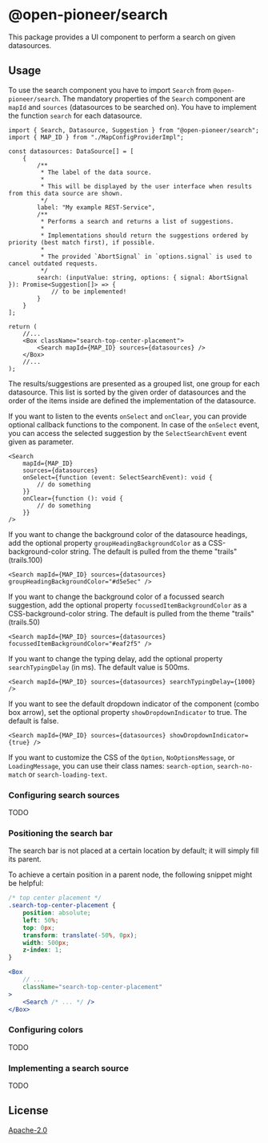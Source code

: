# @open-pioneer/search

This package provides a UI component to perform a search on given datasources.

## Usage

To use the search component you have to import `Search` from `@open-pioneer/search`.
The mandatory properties of the `Search` component are `mapId` and `sources` (datasources to be searched on).
You have to implement the function `search` for each datasource.

```tsx
import { Search, Datasource, Suggestion } from "@open-pioneer/search";
import { MAP_ID } from "./MapConfigProviderImpl";

const datasources: DataSource[] = [
    {
        /**
         * The label of the data source.
         *
         * This will be displayed by the user interface when results from this data source are shown.
         */
        label: "My example REST-Service",
        /**
         * Performs a search and returns a list of suggestions.
         *
         * Implementations should return the suggestions ordered by priority (best match first), if possible.
         *
         * The provided `AbortSignal` in `options.signal` is used to cancel outdated requests.
         */
        search: (inputValue: string, options: { signal: AbortSignal }): Promise<Suggestion[]> => {
            // to be implemented!
        }
    }
];

return (
    //...
    <Box className="search-top-center-placement">
        <Search mapId={MAP_ID} sources={datasources} />
    </Box>
    //...
);
```

The results/suggestions are presented as a grouped list, one group for each datasource.
This list is sorted by the given order of datasources and the order of the items inside are
defined the implementation of the datasource.

If you want to listen to the events `onSelect` and `onClear`, you can provide optional callback functions to the component.
In case of the `onSelect` event, you can access the selected suggestion by the `SelectSearchEvent` event given as parameter.

```tsx
<Search
    mapId={MAP_ID}
    sources={datasources}
    onSelect={function (event: SelectSearchEvent): void {
        // do something
    }}
    onClear={function (): void {
        // do something
    }}
/>
```

If you want to change the background color of the datasource headings, add the optional property
`groupHeadingBackgroundColor` as a CSS-background-color string.
The default is pulled from the theme "trails" (trails.100)

```tsx
<Search mapId={MAP_ID} sources={datasources} groupHeadingBackgroundColor="#d5e5ec" />
```

If you want to change the background color of a focussed search suggestion, add the optional property
`focussedItemBackgroundColor` as a CSS-background-color string.
The default is pulled from the theme "trails" (trails.50)

```tsx
<Search mapId={MAP_ID} sources={datasources} focussedItemBackgroundColor="#eaf2f5" />
```

If you want to change the typing delay, add the optional property `searchTypingDelay` (in ms).
The default value is 500ms.

```tsx
<Search mapId={MAP_ID} sources={datasources} searchTypingDelay={1000} />
```

If you want to see the default dropdown indicator of the component (combo box arrow), set the optional property
`showDropdownIndicator` to true. The default is false.

```tsx
<Search mapId={MAP_ID} sources={datasources} showDropdownIndicator={true} />
```

If you want to customize the CSS of the `Option`, `NoOptionsMessage`, or `LoadingMessage`, you can use their
class names: `search-option`, `search-no-match` or `search-loading-text`.

### Configuring search sources

TODO

### Positioning the search bar

The search bar is not placed at a certain location by default; it will simply fill its parent.

To achieve a certain position in a parent node, the following snippet might be helpful:

```css
/* top center placement */
.search-top-center-placement {
    position: absolute;
    left: 50%;
    top: 0px;
    transform: translate(-50%, 0px);
    width: 500px;
    z-index: 1;
}
```

```jsx
<Box
    // ...
    className="search-top-center-placement"
>
    <Search /* ... */ />
</Box>
```

### Configuring colors

TODO

### Implementing a search source

TODO

## License

[Apache-2.0](https://www.apache.org/licenses/LICENSE-2.0)
